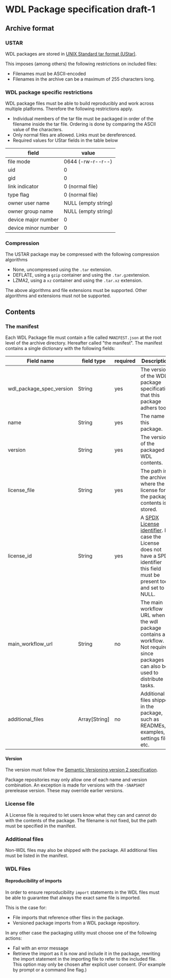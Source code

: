 # WDL Package specification draft-1

## Archive format

### USTAR
WDL packages are stored in [UNIX Standard tar format (UStar)](
https://en.wikipedia.org/wiki/Tar_(computing)#UStar_format).

This imposes (among others) the following restrictions on included files:

- Filenames must be ASCII-encoded
- Filenames in the archive can be a maximum of 255 characters long.

### WDL package specific restrictions

WDL package files must be able to build reproducibly and work across multiple
platforms. Therefore the following restrictions apply.

- Individual members of the tar file must be packaged in order of the filename
  inside the tar file. Ordering is done by comparing the ASCII value of the 
  characters.
- Only normal files are allowed. Links must be dereferenced.
- Required values for UStar fields in the table below

field | value 
---|---
file mode | 0644 (-rw-r--r--)
uid | 0
gid | 0
link indicator | 0 (normal file)
type flag | 0 (normal file)
owner user name | NULL (empty string)
owner group name | NULL (empty string)
device major number | 0
device minor number | 0

### Compression

The USTAR package may be compressed with the following compression algorithms

- None, uncompressed using the `.tar` extension.
- DEFLATE, using a `gzip` container and using the `.tar.gz`extension.
- LZMA2, using a `xz` container and using the `.tar.xz` extension.

The above algorithms and file extensions must be supported. Other algorithms
and extensions must not be supported.

## Contents

### The manifest

Each WDL Package file must contain a file called `MANIFEST.json` at the root
level of the archive directory. Hereafter called "the manifest".  The manifest
contains a single dictionary with the following fields:

Field name | field type | required | Description
---|---|---|---
wdl_package_spec_version | String | yes | The version of the WDL package specification that this package adhers too.
name | String | yes | The name of this package. 
version | String | yes | The version of the packaged WDL contents.
license_file | String | yes | The path in the archive where the license for the package contents is stored.
license_id | String | yes | A [SPDX License identifier](https://spdx.org/licenses/). In case the License does not have a SPDX identifier this field must be present too and set to NULL.
main_workflow_url | String | no | The main workflow URL when the wdl package contains a workflow. Not required since packages can also be used to distribute tasks.
additional_files | Array[String] | no | Additional files shipped in the package, such as READMEs, examples, settings files etc.

#### Version

The version must follow the [Semantic Versioning version 2 specification](
https://semver.org/spec/v2.0.0.html). 

Package repositories may only allow one of each name and version combination.
An exception is made for versions with the `-SNAPSHOT` prerelease version. These
may override earlier versions.

### License file

A License file is required to let users know what they can and cannot do with
the contents of the package. The filename is not fixed, but the path must be 
specified in the manifest.

### Additional files
Non-WDL files may also be shipped with the package. All additional files must 
be listed in the manifest.

### WDL Files

#### Reproducibility of imports

In order to ensure reproducibility `import` statements in the WDL
files must be able to guarantee that always the exact same file is imported.

This is the case for:
- File imports that reference other files in the package.
- Versioned package imports from a WDL package repository. 

In any other case the packaging utility must choose one of the 
following actions:

- Fail with an error message
- Retrieve the import as it is now and include it in the package, rewriting
  the import statement in the importing file to refer to the included file. 
  This option may only be chosen after explicit user consent. (For example 
  by prompt or a command line flag.)

